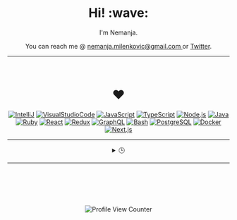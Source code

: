 <h1 align='center'> Hi! :wave:</h1>
<p align='center'> I'm Nemanja. </p>
<p align='center'>You can reach me @ <a href = "mailto:nemanja.milenkovic@gmail.com?subject = I was looking at yout GitHub&body = Hi!">
nemanja.milenkovic@gmail.com
</a> or <a href="https://twitter.com/milenkovicn">Twitter</a>.</p>

---
<br>
<h1 align='center'>❤️</h1>

<div align='center'>

[![IntelliJ](https://img.shields.io/badge/Editor-IntelliJ_IDEA-informational?style=flat&logo=intellij-idea&logoColor=white)](https://www.jetbrains.com/idea/)
[![VisualStudioCode](https://img.shields.io/badge/Editor-VisualStudioCode-informational?style=flat&logo=VisualStudioCode&logoColor=white)](https://code.visualstudio.com/)
[![JavaScript](https://img.shields.io/badge/Code-JavaScript-informational?style=flat&logo=javascript&logoColor=white)](https://developer.mozilla.org/ja/docs/Web/JavaScript)
[![TypeScript](https://img.shields.io/badge/Code-TypeScript-informational?style=flat&logo=typescript&logoColor=white)](https://www.typescriptlang.org/)
[![Node.js](https://img.shields.io/badge/Code-Node.js-informational?style=flat&logo=node.js&logoColor=white)](https://nodejs.org/)
[![Java](https://img.shields.io/badge/Code-Java-informational?style=flat&logo=java&logoColor=white)](https://java.com/)
[![Ruby](https://img.shields.io/badge/Code-Ruby-informational?style=flat&logo=ruby&logoColor=white)](http://www.typescriptlang.org/)
[![React](https://img.shields.io/badge/Code-React-informational?style=flat&logo=react.js&logoColor=white)](https://www.ruby-lang.org/en/)
[![Redux](https://img.shields.io/badge/Tools-Redux-informational?style=flat&logo=redux&logoColor=white)](https://redux.js.org/)
[![GraphQL](https://img.shields.io/badge/Tools-GraphQL-informational?style=flat&logo=graphql&logoColor=white)](https://graphql.org/)
[![Bash](https://img.shields.io/badge/Shell-Bash-informational?style=flat&logo=gnu-bash&logoColor=white)](https://www.gnu.org/software/bash/)
[![PostgreSQL](https://img.shields.io/badge/Tools-PostgreSQL-informational?style=flat&logo=postgresql&logoColor=white)](https://www.postgresql.org/)
[![Docker](https://img.shields.io/badge/Tools-Docker-informational?style=flat&logo=docker&logoColor=white)](https://www.docker.com/)
[![Next.js](https://img.shields.io/badge/Tools-Next.js-informational?style=flat&logo=Next.js&logoColor=white)](https://nextjs.org/)
</div>

---

<details align='center'>
  <summary>🕒</summary>
  <br>

  <!--START_SECTION:waka-->
![Code Time](http://img.shields.io/badge/Code%20Time-144%20hrs%202%20mins-blue)

**I'm an Early 🐤** 

```text
🌞 Morning    138 commits    █████░░░░░░░░░░░░░░░░░░░░   19.66% 
🌆 Daytime    243 commits    ████████░░░░░░░░░░░░░░░░░   34.62% 
🌃 Evening    247 commits    ████████░░░░░░░░░░░░░░░░░   35.19% 
🌙 Night      74 commits     ██░░░░░░░░░░░░░░░░░░░░░░░   10.54%

```
📅 **I'm Most Productive on Monday** 

```text
Monday       157 commits    █████░░░░░░░░░░░░░░░░░░░░   22.36% 
Tuesday      118 commits    ████░░░░░░░░░░░░░░░░░░░░░   16.81% 
Wednesday    136 commits    ████░░░░░░░░░░░░░░░░░░░░░   19.37% 
Thursday     116 commits    ████░░░░░░░░░░░░░░░░░░░░░   16.52% 
Friday       82 commits     ███░░░░░░░░░░░░░░░░░░░░░░   11.68% 
Saturday     30 commits     █░░░░░░░░░░░░░░░░░░░░░░░░   4.27% 
Sunday       63 commits     ██░░░░░░░░░░░░░░░░░░░░░░░   8.97%

```



 Last Updated on 16/09/2022 18:56:56 UTC
<!--END_SECTION:waka-->
  <br><br>
</details>

---

<br><br><br><br>
<div align='center'>

  ![Profile View Counter](https://komarev.com/ghpvc/?username=NemanjaMilenkovic)
</div>
